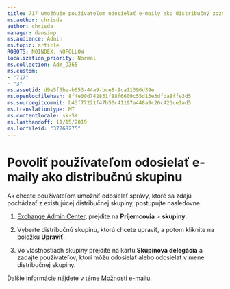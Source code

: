 ```yaml
---
title: 717 umožňuje používateľom odosielať e-maily ako distribučný zoznam
ms.author: chrisda
author: chrisda
manager: dansimp
ms.audience: Admin
ms.topic: article
ROBOTS: NOINDEX, NOFOLLOW
localization_priority: Normal
ms.collection: Adm_O365
ms.custom:
- "717"
- "3"
ms.assetid: d9e5f5be-b653-44a9-bce8-9ca11396d39e
ms.openlocfilehash: 8f4e00d742831f88f6609c55d13e3dfba8ffe3d5
ms.sourcegitcommit: b43f77221f47b50c41197a448a9c26c423ce1ad5
ms.translationtype: MT
ms.contentlocale: sk-SK
ms.lasthandoff: 11/15/2019
ms.locfileid: "37768275"
---
```

# <a name="allow-users-to-send-email-as-a-distribution-group"></a>Povoliť používateľom odosielať e-maily ako distribučnú skupinu

Ak chcete používateľom umožniť odosielať správy, ktoré sa zdajú pochádzať z existujúcej distribučnej skupiny, postupujte nasledovne:

1. [Exchange Admin Center](https://outlook.office365.com/ecp/), prejdite na **Príjemcovia** \> **skupiny**.

2. Vyberte distribučnú skupinu, ktorú chcete upraviť, a potom kliknite na položku **Upraviť**.

3. Vo vlastnostiach skupiny prejdite na kartu **Skupinová delegácia** a zadajte používateľov, ktorí môžu odosielať alebo odosielať v mene distribučnej skupiny.

Ďalšie informácie nájdete v téme [Možnosti e-mailu](https://technet.microsoft.com/library/bb124513.aspx#groupdelegation).
